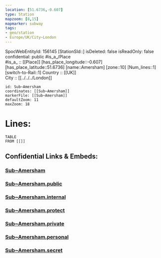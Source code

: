 ```yaml
---
location: [51.6736,-0.607] 
type: Station 
mapzoom: [8,15] 
mapmarker: subway 
tags:
- geo/station
- Europe/UK/City~London
---
```

SpocWebEntityId: 156145
[StationSId::] 
isDeleted: false
isReadOnly: false
confidential: public
#is_a_/Place  
#is_a_ :: [[Place]] 
[has_place_longitude::-0.607] 
[has_place_latitude::51.6736] 
[name::Amersham] 
[zone::10] 
[Num_lines::1] 
[switch-to-Rail::1] 
Country :: [[UK]]  
City :: [[../../../London]]  


```leaflet
id: Sub~Amersham
coordinates: [[Sub~Amersham]] 
markerFile: [[Sub~Amersham]] 
defaultZoom: 11 
maxZoom: 18
```


# Lines: 
```dataview
TABLE 
FROM [[]] 
```


## Confidential Links & Embeds: 

### [Sub~Amersham](/_Standards/Earth/Continent/Europe/Europe~North/UK/England/Regions~England/London,Greater/cities~GreaterLondon/Underground/Station/Sub~Amersham.md) 

### [Sub~Amersham.public](/_public/Earth/Continent/Europe/Europe~North/UK/England/Regions~England/London,Greater/cities~GreaterLondon/Underground/Station/Sub~Amersham.public.md) 

### [Sub~Amersham.internal](/_internal/Earth/Continent/Europe/Europe~North/UK/England/Regions~England/London,Greater/cities~GreaterLondon/Underground/Station/Sub~Amersham.internal.md) 

### [Sub~Amersham.protect](/_protect/Earth/Continent/Europe/Europe~North/UK/England/Regions~England/London,Greater/cities~GreaterLondon/Underground/Station/Sub~Amersham.protect.md) 

### [Sub~Amersham.private](/_private/Earth/Continent/Europe/Europe~North/UK/England/Regions~England/London,Greater/cities~GreaterLondon/Underground/Station/Sub~Amersham.private.md) 

### [Sub~Amersham.personal](/_personal/Earth/Continent/Europe/Europe~North/UK/England/Regions~England/London,Greater/cities~GreaterLondon/Underground/Station/Sub~Amersham.personal.md) 

### [Sub~Amersham.secret](/_secret/Earth/Continent/Europe/Europe~North/UK/England/Regions~England/London,Greater/cities~GreaterLondon/Underground/Station/Sub~Amersham.secret.md)


